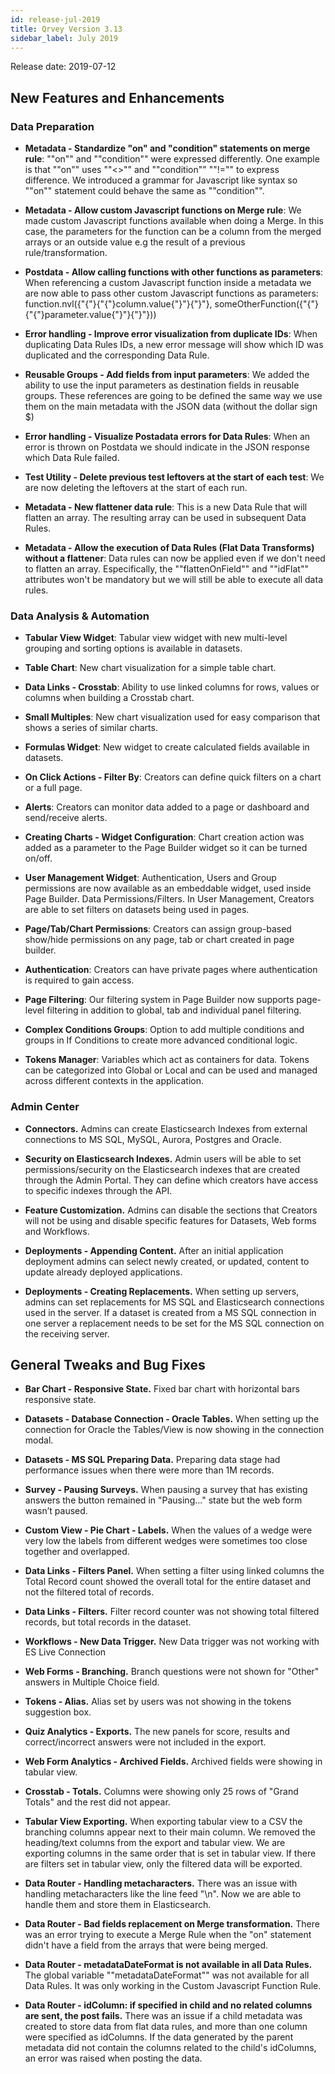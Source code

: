 ```yaml
---
id: release-jul-2019
title: Qrvey Version 3.13
sidebar_label: July 2019
---
```

<div style={{textAlign: "justify"}}/>

Release date: 2019-07-12

## New Features and Enhancements

### Data Preparation

-   **Metadata - Standardize "on" and "condition" statements on merge rule**: ""on"" and ""condition"" were expressed differently. One example is that ""on"" uses ""&lt;&gt;"" and ""condition"" ""!="" to express difference. We introduced a grammar for Javascript like syntax so ""on"" statement could behave the same as ""condition"".


-   **Metadata - Allow custom Javascript functions on Merge rule**: We made custom Javascript functions available when doing a Merge. In this case, the parameters for the function can be a column from the merged arrays or an outside value e.g the result of a previous rule/transformation.

-   **Postdata - Allow calling functions with other functions as parameters**: When referencing a custom Javascript function inside a metadata we are now able to pass other custom Javascript functions as parameters: function.nvl({"{"}{"{"}column.value{"}"}{"}"}, someOtherFunction({"{"}{"{"}parameter.value{"}"}{"}"}))


-   **Error handling - Improve error visualization from duplicate IDs**: When duplicating Data Rules IDs, a new error message will show which ID was duplicated and the corresponding Data Rule.


-   **Reusable Groups - Add fields from input parameters**: We added the ability to use the input parameters as destination fields in reusable groups. These references are going to be defined the same way we use them on the main metadata with the JSON data (without the dollar sign $)


-   **Error handling - Visualize Postadata errors for Data Rules**: When an error is thrown on Postdata we should indicate in the JSON response which Data Rule failed.


-   **Test Utility - Delete previous test leftovers at the start of each test**: We are now deleting the leftovers at the start of each run.


-   **Metadata - New flattener data rule**: This is a new Data Rule that will flatten an array. The resulting array can be used in subsequent Data Rules.


-   **Metadata - Allow the execution of Data Rules (Flat Data Transforms) without a flattener**: Data rules can now be applied even if we don't need to flatten an array. Especifically, the ""flattenOnField"" and ""idFlat"" attributes won't be mandatory but we will still be able to execute all data rules.

### Data Analysis & Automation

-   **Tabular View Widget**: Tabular view widget with new multi-level grouping and sorting options is available in datasets.


-   **Table Chart**: New chart visualization for a simple table chart.


-   **Data Links - Crosstab**: Ability to use linked columns for rows, values or columns when building a Crosstab chart. 


-   **Small Multiples**: New chart visualization used for easy comparison that shows a series of similar charts. 


-   **Formulas Widget**: New widget to create calculated fields available in datasets.

-   **On Click Actions - Filter By**: Creators can define quick filters on a chart or a full page.

-   **Alerts**: Creators can monitor data added to a page or dashboard and send/receive alerts. 


-   **Creating Charts - Widget Configuration**: Chart creation action was added as a parameter to the Page Builder widget so it can be turned on/off.


-   **User Management Widget**: Authentication, Users and Group permissions are now available as an embeddable widget, used inside Page Builder. 
    Data Permissions/Filters. In User Management, Creators are able to set filters on datasets being used in pages.


-   **Page/Tab/Chart Permissions**: Creators can assign group-based show/hide permissions on any page, tab or chart created in page builder.  


-   **Authentication**: Creators can have private pages where authentication is required to gain access.


-   **Page Filtering**: Our filtering system in Page Builder now supports page-level filtering in addition to global, tab and individual panel filtering. 


-   **Complex Conditions Groups**: Option to add multiple conditions and groups in If Conditions to create more advanced conditional logic. 


-   **Tokens Manager**: Variables which act as containers for data. Tokens can be categorized into Global or Local and can be used and managed across different contexts in the application.

### Admin Center

-   **Connectors.** Admins can create Elasticsearch Indexes from external connections to MS SQL, MySQL, Aurora, Postgres and Oracle.

-   **Security on Elasticsearch Indexes.** Admin users will be able to set permissions/security on the Elasticsearch indexes that are created through the Admin Portal. They can define which creators have access to specific indexes through the API.  

-   **Feature Customization.** Admins can disable the sections that Creators will not be using and disable specific features for Datasets, Web forms and Workflows.

-   **Deployments - Appending Content.** After an initial application deployment admins can select newly created, or updated, content to update already deployed applications.

-   **Deployments - Creating Replacements.** When setting up servers, admins can set replacements for MS SQL and Elasticsearch connections used in the server. If a dataset is created from a MS SQL connection in one server a replacement needs to be set for the MS SQL connection on the receiving server.

## General Tweaks and Bug Fixes

-   **Bar Chart - Responsive State.** Fixed bar chart with horizontal bars responsive state. 

-   **Datasets - Database Connection -  Oracle Tables.** When setting up the connection for Oracle the Tables/View is now showing in the connection modal.  

-   **Datasets - MS SQL Preparing Data.** Preparing data stage had performance issues when there were more than 1M records. 

-   **Survey - Pausing Surveys.** When pausing a survey that has existing answers the button remained in "Pausing..." state but the web form wasn’t paused. 

-   **Custom View - Pie Chart - Labels.** When the values of a wedge were very low the labels from different wedges were sometimes too close together and overlapped.  

-   **Data Links - Filters Panel.**	When setting a filter using linked columns the Total Record count showed the overall total for the entire dataset and not the filtered total of records. 

-   **Data Links - Filters.** 	Filter record counter was not showing total filtered records, but total records in the dataset. 

-   **Workflows - New Data Trigger.** New Data trigger was not working with ES Live Connection 

-   **Web Forms - Branching.** Branch questions were not shown for "Other" answers in Multiple Choice field. 

-   **Tokens - Alias.** Alias set by users was not showing in the tokens suggestion box. 

-   **Quiz Analytics - Exports.** The new panels for score, results and correct/incorrect answers were not included in the export. 

-   **Web Form Analytics - Archived Fields.** Archived fields were showing in tabular view.

-   **Crosstab - Totals.** Columns were showing only 25 rows of "Grand Totals" and the rest did not appear. 

-   **Tabular View Exporting.** When exporting tabular view to a CSV the branching columns appear next to their main column. We removed the heading/text columns from the export and tabular view. We are exporting columns in the same order that is set in tabular view. If there are filters set in tabular view, only the filtered data will be exported.  

-   **Data Router - Handling metacharacters.** There was an issue with handling metacharacters like the line feed "\\n". Now we are able to handle them and store them in Elasticsearch. 

-   **Data Router - Bad fields replacement on Merge transformation.** There was an error trying to execute a Merge Rule when the "on" statement didn't have a field from the arrays that were being merged. 

-   **Data Router - metadataDateFormat is not available in all Data Rules.** The global variable ""metadataDateFormat"" was not available for all Data Rules. It was only working in the Custom Javascript Function Rule. 

-   **Data Router - idColumn: if specified in child and no related columns are sent, the post fails.** There was an issue if a child metadata was created to store data from flat data rules, and more than one column were specified as idColumns. If the data generated by the parent metadata did not contain the columns related to the child's idColumns, an error was raised when posting the data.
